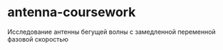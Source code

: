 antenna-coursework
==================

Исследование антенны бегущей волны с замедленной переменной фазовой скоростью
